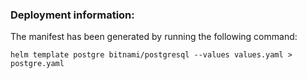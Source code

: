 ### Deployment information:

The manifest has been generated by running the following command:

```helm template postgre bitnami/postgresql --values values.yaml > postgre.yaml```

